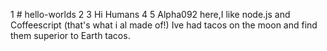 1 # hello-worlds
2
3 Hi Humans
4
5 Alpha092 here,I like node.js and Coffeescript (that's what i al made of!)
Ive had tacos on the moon and find them superior to Earth tacos.
